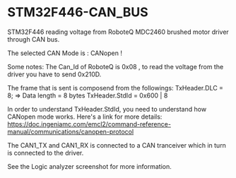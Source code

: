 # STM32F446-CAN_BUS
STM32F446 reading voltage from RoboteQ MDC2460 brushed motor driver through CAN bus. 

The selected CAN Mode is : CANopen !

Some notes: The Can_Id of RoboteQ is 0x08 , to read the voltage from the driver you have to send 0x210D.

The frame that is sent is composend from the followings:
TxHeader.DLC = 8; => Data length = 8 bytes
TxHeader.StdId = 0x600 | 8 

In order to understand TxHeader.StdId, you need to understand how CANopen mode works.
Here's a link for more details: https://doc.ingeniamc.com/emcl2/command-reference-manual/communications/canopen-protocol


The CAN1_TX and CAN1_RX is connected to a CAN tranceiver which in turn is connected to the driver.

See the Logic analyzer screenshot for more information. 
